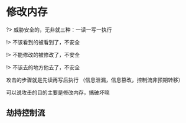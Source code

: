 # 修改内存

?> 威胁安全的，无非就三种：一读一写一执行

!> 不该看到的被看到了，不安全

!> 不能修改的被修改了，不安全

!> 不该去的地方他去了，不安全

攻击的步骤就是先读再写后执行
（信息泄漏，信息篡改，控制流非预期转移）

可以说攻击的目的主要是修改内存，搞破坏嘛

## 劫持控制流

